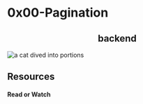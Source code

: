 <h1 align center>0x00-Pagination</h1>

<h2 align="center"> backend</h2>
<img src="https://s3.amazonaws.com/alx-intranet.hbtn.io/uploads/medias/2019/12/3646eb02de6527ca5d83.png?X-Amz-Algorithm=AWS4-HMAC-SHA256&X-Amz-Credential=AKIARDDGGGOUSBVO6H7D%2F20240329%2Fus-east-1%2Fs3%2Faws4_request&X-Amz-Date=20240329T195146Z&X-Amz-Expires=86400&X-Amz-SignedHeaders=host&X-Amz-Signature=bfda3dc2d284039e4c11917b5d7925f817f89af18b6cd23493712af5823424d8" alt="a cat dived into portions">

<h2>Resources</h2>
<h4>Read or Watch</h4>
